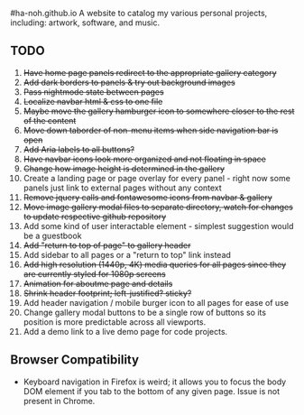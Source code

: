 #ha-noh.github.io
A website to catalog my various personal projects, including: artwork, software, and music.

## TODO
1) ~~Have home page panels redirect to the appropriate gallery category~~ 
2) ~~Add dark borders to panels & try out background images~~
3) ~~Pass nightmode state between pages~~
4) ~~Localize navbar html & css to one file~~
5) ~~Maybe move the gallery hamburger icon to somewhere closer to the rest of the content~~
6) ~~Move down taborder of non-menu items when side navigation bar is open~~
7) ~~Add Aria labels to all buttons?~~
8) ~~Have navbar icons look more organized and not floating in space~~
9) ~~Change how image height is determined in the gallery~~
10) Create a landing page or page overlay for every panel - right now some panels just link to external pages without any context
11) ~~Remove jquery calls and fontawesome icons from navbar & gallery~~
12) ~~Move image gallery modal files to separate directory, watch for changes to update respective github repository~~
13) Add some kind of user interactable element - simplest suggestion would be a guestbook
14) ~~Add "return to top of page" to gallery header~~
15) Add sidebar to all pages or a "return to top" link instead
16) ~~Add high resolution (1440p, 4K) media queries for all pages since they are currently styled for 1080p screens~~
17) ~~Animation for aboutme page and details~~
18) ~~Shrink header footprint; left-justified? sticky?~~
19) Add header navigation / mobile burger icon to all pages for ease of use
20) Change gallery modal buttons to be a single row of buttons so its position is more predictable across all viewports.
21) Add a demo link to a live demo page for code projects.

## Browser Compatibility
- Keyboard navigation in Firefox is weird; it allows you to focus the body DOM element if you tab to the bottom of any given page. Issue is not present in Chrome.
